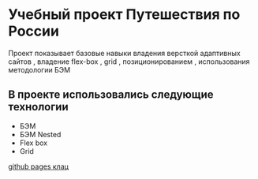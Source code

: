 
# Учебный проект Путешествия по России

Проект показывает базовые навыки владения версткой адаптивных сайтов , владение flex-box , grid , позиционированием , использования методологии БЭМ

## В проекте использовались следующие технологии 

- БЭМ
- БЭМ Nested
- Flex box
- Grid

[github pages клац](https://polezhaevr.github.io/russian-travel/)


